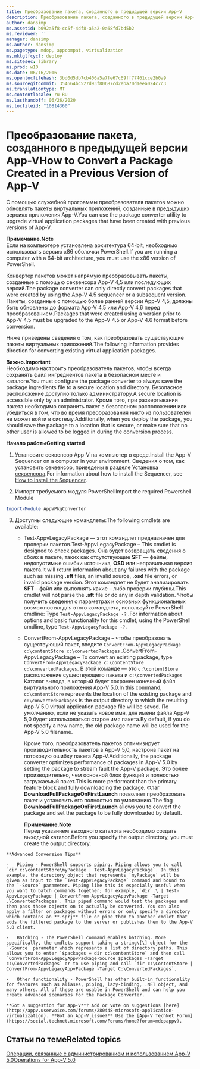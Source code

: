 ```yaml
---
title: Преобразование пакета, созданного в предыдущей версии App-V
description: Преобразование пакета, созданного в предыдущей версии App-V
author: dansimp
ms.assetid: b092a5f8-cc5f-4df8-a5a2-0a68fd7bd5b2
ms.reviewer: ''
manager: dansimp
ms.author: dansimp
ms.pagetype: mdop, appcompat, virtualization
ms.mktglfcycl: deploy
ms.sitesec: library
ms.prod: w10
ms.date: 06/16/2016
ms.openlocfilehash: 3bd0d5db7cb406a5a7fe67c69ff77461cce2b0a9
ms.sourcegitcommit: 354664bc527d93f80687cd2eba70d1eea024c7c3
ms.translationtype: MT
ms.contentlocale: ru-RU
ms.lasthandoff: 06/26/2020
ms.locfileid: "10814360"
---
```

# <span data-ttu-id="dbe2f-103">Преобразование пакета, созданного в предыдущей версии App-V</span><span class="sxs-lookup"><span data-stu-id="dbe2f-103">How to Convert a Package Created in a Previous Version of App-V</span></span>


<span data-ttu-id="dbe2f-104">С помощью служебной программы преобразователя пакетов можно обновлять пакеты виртуальных приложений, созданные в предыдущих версиях приложения App-V.</span><span class="sxs-lookup"><span data-stu-id="dbe2f-104">You can use the package converter utility to upgrade virtual application packages that have been created with previous versions of App-V.</span></span>

**<span data-ttu-id="dbe2f-105">Примечание.</span><span class="sxs-lookup"><span data-stu-id="dbe2f-105">Note</span></span>**  
<span data-ttu-id="dbe2f-106">Если на компьютере установлена архитектура 64-bit, необходимо использовать версию x86 оболочки PowerShell.</span><span class="sxs-lookup"><span data-stu-id="dbe2f-106">If you are running a computer with a 64-bit architecture, you must use the x86 version of PowerShell.</span></span>



<span data-ttu-id="dbe2f-107">Конвертер пакетов может напрямую преобразовывать пакеты, созданные с помощью секвенсора App-V 4,5 или последующих версий.</span><span class="sxs-lookup"><span data-stu-id="dbe2f-107">The package converter can only directly convert packages that were created by using the App-V 4.5 sequencer or a subsequent version.</span></span> <span data-ttu-id="dbe2f-108">Пакеты, созданные с помощью более ранней версии App-V 4,5, должны быть обновлены до формата App-V 4,5 или App-V 4,6 перед преобразованием.</span><span class="sxs-lookup"><span data-stu-id="dbe2f-108">Packages that were created using a version prior to App-V 4.5 must be upgraded to the App-V 4.5 or App-V 4.6 format before conversion.</span></span>

<span data-ttu-id="dbe2f-109">Ниже приведены сведения о том, как преобразовать существующие пакеты виртуальных приложений.</span><span class="sxs-lookup"><span data-stu-id="dbe2f-109">The following information provides direction for converting existing virtual application packages.</span></span>

**<span data-ttu-id="dbe2f-110">Важно.</span><span class="sxs-lookup"><span data-stu-id="dbe2f-110">Important</span></span>**  
<span data-ttu-id="dbe2f-111">Необходимо настроить преобразователь пакетов, чтобы всегда сохранять файл ингредиентов пакета в безопасном месте и каталоге.</span><span class="sxs-lookup"><span data-stu-id="dbe2f-111">You must configure the package converter to always save the package ingredients file to a secure location and directory.</span></span> <span data-ttu-id="dbe2f-112">Безопасное расположение доступно только администратору.</span><span class="sxs-lookup"><span data-stu-id="dbe2f-112">A secure location is accessible only by an administrator.</span></span> <span data-ttu-id="dbe2f-113">Кроме того, при развертывании пакета необходимо сохранить пакет в безопасном расположении или убедиться в том, что во время преобразования никто из пользователей не может войти в систему.</span><span class="sxs-lookup"><span data-stu-id="dbe2f-113">Additionally, when you deploy the package, you should save the package to a location that is secure, or make sure that no other user is allowed to be logged in during the conversion process.</span></span>



**<span data-ttu-id="dbe2f-114">Начало работы</span><span class="sxs-lookup"><span data-stu-id="dbe2f-114">Getting started</span></span>**

1.  <span data-ttu-id="dbe2f-115">Установите секвенсор App-V на компьютер в среде.</span><span class="sxs-lookup"><span data-stu-id="dbe2f-115">Install the App-V Sequencer on a computer in your environment.</span></span> <span data-ttu-id="dbe2f-116">Сведения о том, как установить секвенсор, приведены в разделе [Установка секвенсора](how-to-install-the-sequencer-beta-gb18030.md).</span><span class="sxs-lookup"><span data-stu-id="dbe2f-116">For information about how to install the Sequencer, see [How to Install the Sequencer](how-to-install-the-sequencer-beta-gb18030.md).</span></span>

2. <span data-ttu-id="dbe2f-117">Импорт требуемого модуля PowerShell</span><span class="sxs-lookup"><span data-stu-id="dbe2f-117">Import the required Powershell Module</span></span>

```powershell
Import-Module AppVPkgConverter
```

3. <span data-ttu-id="dbe2f-118">Доступны следующие командлеты:</span><span class="sxs-lookup"><span data-stu-id="dbe2f-118">The following cmdlets are available:</span></span>

   -   <span data-ttu-id="dbe2f-119">Test-AppvLegacyPackage — этот командлет предназначен для проверки пакетов.</span><span class="sxs-lookup"><span data-stu-id="dbe2f-119">Test-AppvLegacyPackage – This cmdlet is designed to check packages.</span></span> <span data-ttu-id="dbe2f-120">Она будет возвращать сведения о сбоях в пакете, таких как отсутствующие **SFT** — файлы, недопустимые ошибки источника, **OSD** или неправильная версия пакета.</span><span class="sxs-lookup"><span data-stu-id="dbe2f-120">It will return information about any failures with the package such as missing **.sft** files, an invalid source, **.osd** file errors, or invalid package version.</span></span> <span data-ttu-id="dbe2f-121">Этот командлет не будет анализировать **SFT** – файл или выполнять какие – либо проверки глубины.</span><span class="sxs-lookup"><span data-stu-id="dbe2f-121">This cmdlet will not parse the **.sft** file or do any in depth validation.</span></span> <span data-ttu-id="dbe2f-122">Чтобы получить сведения о параметрах и основных функциональных возможностях для этого командлета, используйте PowerShell cmdline: Type `Test-AppvLegacyPackage -?` .</span><span class="sxs-lookup"><span data-stu-id="dbe2f-122">For information about options and basic functionality for this cmdlet, using the PowerShell cmdline, type `Test-AppvLegacyPackage -?`.</span></span>

   -   <span data-ttu-id="dbe2f-123">ConvertFrom-AppvLegacyPackage – чтобы преобразовать существующий пакет, введите `ConvertFrom-AppvLegacyPackage c:\contentStore c:\convertedPackages` .</span><span class="sxs-lookup"><span data-stu-id="dbe2f-123">ConvertFrom-AppvLegacyPackage – To convert an existing package, type `ConvertFrom-AppvLegacyPackage c:\contentStore c:\convertedPackages`.</span></span> <span data-ttu-id="dbe2f-124">В этой команде — это `c:\contentStore` расположение существующего пакета и `c:\convertedPackages` Каталог вывода, в который будет сохранен конечный файл виртуального приложения App-V 5,0.</span><span class="sxs-lookup"><span data-stu-id="dbe2f-124">In this command, `c:\contentStore` represents the location of the existing package and `c:\convertedPackages` is the output directory to which the resulting App-V 5.0 virtual application package file will be saved.</span></span> <span data-ttu-id="dbe2f-125">По умолчанию, если не указать новое имя, для имени файла App-V 5,0 будет использоваться старое имя пакета.</span><span class="sxs-lookup"><span data-stu-id="dbe2f-125">By default, if you do not specify a new name, the old package name will be used for the App-V 5.0 filename.</span></span>

       <span data-ttu-id="dbe2f-126">Кроме того, преобразователь пакетов оптимизирует производительность пакетов в App-V 5,0, настроив пакет на потоковую ошибку пакета App-V.</span><span class="sxs-lookup"><span data-stu-id="dbe2f-126">Additionally, the package converter optimizes performance of packages in App-V 5.0 by setting the package to stream fault the App-V package.</span></span>  <span data-ttu-id="dbe2f-127">Это более производительно, чем основной блок функций и полностью загружаемый пакет.</span><span class="sxs-lookup"><span data-stu-id="dbe2f-127">This is more performant than the primary feature block and fully downloading the package.</span></span> <span data-ttu-id="dbe2f-128">Флаг **DownloadFullPackageOnFirstLaunch** позволяет преобразовать пакет и установить его полностью по умолчанию.</span><span class="sxs-lookup"><span data-stu-id="dbe2f-128">The flag **DownloadFullPackageOnFirstLaunch** allows you to convert the package and set the package to be fully downloaded by default.</span></span>

       **<span data-ttu-id="dbe2f-129">Примечание.</span><span class="sxs-lookup"><span data-stu-id="dbe2f-129">Note</span></span>**  
       <span data-ttu-id="dbe2f-130">Перед указанием выходного каталога необходимо создать выходной каталог.</span><span class="sxs-lookup"><span data-stu-id="dbe2f-130">Before you specify the output directory, you must create the output directory.</span></span>



~~~
**Advanced Conversion Tips**

-   Piping - PowerShell supports piping. Piping allows you to call `dir c:\contentStore\myPackage | Test-AppvLegacyPackage`. In this example, the directory object that represents `myPackage` will be given as input to the `Test-AppvLegacyPackage` command and bound to the `-Source` parameter. Piping like this is especially useful when you want to batch commands together; for example, `dir .\ | Test-AppvLegacyPackage | ConvertFrom-AppvLegacyAppvPackage -Target .\ConvertedPackages`. This piped command would test the packages and then pass those objects on to actually be converted. You can also apply a filter on packages without errors or only specify a directory which contains an **.sprj** file or pipe them to another cmdlet that adds the filtered package to the server or publishes them to the App-V 5.0 client.

-   Batching - The PowerShell command enables batching. More specifically, the cmdlets support taking a string\[\] object for the `-Source` parameter which represents a list of directory paths. This allows you to enter `$packages = dir c:\contentStore` and then call `ConvertFrom-AppvLegacyAppvPackage-Source $packages -Target c:\ConvertedPackages` or to use piping and call `dir c:\ContentStore | ConvertFrom-AppvLegacyAppvPackage -Target C:\ConvertedPackages`.

-   Other functionality - PowerShell has other built-in functionality for features such as aliases, piping, lazy-binding, .NET object, and many others. All of these are usable in PowerShell and can help you create advanced scenarios for the Package Converter.

**Got a suggestion for App-V**? Add or vote on suggestions [here](http://appv.uservoice.com/forums/280448-microsoft-application-virtualization). **Got an App-V issue?** Use the [App-V TechNet Forum](https://social.technet.microsoft.com/Forums/home?forum=mdopappv).
~~~

## <span data-ttu-id="dbe2f-131">Статьи по теме</span><span class="sxs-lookup"><span data-stu-id="dbe2f-131">Related topics</span></span>


[<span data-ttu-id="dbe2f-132">Операции, связанные с администрированием и использованием App-V 5.0</span><span class="sxs-lookup"><span data-stu-id="dbe2f-132">Operations for App-V 5.0</span></span>](operations-for-app-v-50.md)










